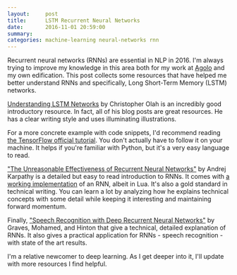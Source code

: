 ```yaml
---
layout:     post
title:      LSTM Recurrent Neural Networks
date:       2016-11-01 20:59:00
summary:    
categories: machine-learning neural-networks rnn
---
```


Recurrent neural networks (RNNs) are essential in NLP in 2016. I'm always trying to improve my knowledge in this area both for my work at [Agolo](http://agolo.com) and my own edification. This post collects some resources that have helped me better understand RNNs and specifically, Long Short-Term Memory (LSTM) networks.

[Understanding LSTM Networks](http://colah.github.io/posts/2015-08-Understanding-LSTMs/) by Christopher Olah is an incredibly good introductory resource. In fact, all of his blog posts are great resources. He has a clear writing style and uses illuminating illustrations.

For a more concrete example with code snippets, I'd recommend reading [the TensorFlow official tutorial](https://www.tensorflow.org/versions/master/tutorials/recurrent/index.html). You don't actually have to follow it on your machine. It helps if you're familiar with Python, but it's a very easy language to read.

["The Unreasonable Effectiveness of Recurrent Neural Networks"](http://karpathy.github.io/2015/05/21/rnn-effectiveness/) by Andrej Karpathy is a detailed but easy to read introduction to RNNs. It comes with [a working implementation](https://github.com/karpathy/char-rnn) of an RNN, albeit in Lua. It's also a gold standard in technical writing. You can learn a lot by analyzing how he explains technical concepts with some detail while keeping it interesting and maintaining forward momentum.

Finally, ["Speech Recognition with Deep Recurrent Neural Networks"](https://arxiv.org/pdf/1303.5778.pdf) by Graves, Mohamed, and Hinton that give a technical, detailed explanation of RNNs. It also gives a practical application for RNNs - speech recognition - with state of the art results.

I'm a relative newcomer to deep learning. As I get deeper into it, I'll update with more resources I find helpful.